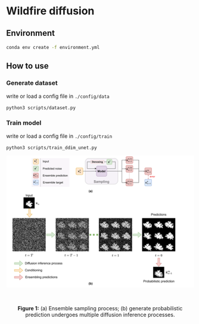 # Wildfire diffusion

## Environment

``` bash
conda env create -f environment.yml
```

## How to use

### Generate dataset

write or load a config file in `./config/data`

```bash
python3 scripts/dataset.py
```

### Train model

write or load a config file in `./config/train`

```
python3 scripts/train_ddim_unet.py
```



<img src="./assets/uml.svg" alt="uml" style="zoom:67%;" />

<p align="center"><img src="your-image-url.jpg" alt="" width="60%"></p><p align="center"><b>Figure 1:</b> (a) Ensemble sampling process; (b) generate probabilistic prediction undergoes
multiple diffusion inference processes.</p>
